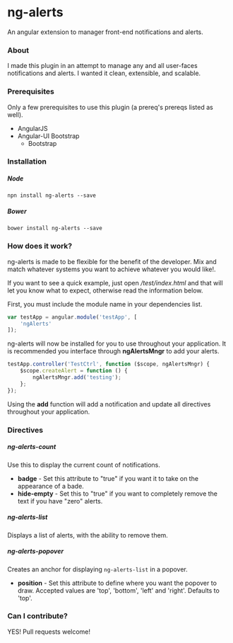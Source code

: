 # ng-alerts
An angular extension to manager front-end notifications and alerts.

### About

I made this plugin in an attempt to manage any and all user-faces notifications and alerts. I wanted it clean, extensible, and scalable.

### Prerequisites

Only a few prerequisites to use this plugin (a prereq's prereqs listed as well).

* AngularJS
* Angular-UI Bootstrap
    * Bootstrap

### Installation

##### Node

```npn install ng-alerts --save```

##### Bower

```bower install ng-alerts --save```

### How does it work?

ng-alerts is made to be flexible for the benefit of the developer. Mix and match whatever systems you want to achieve whatever you would like!.

If you want to see a quick example, just open */test/index.html* and that will let you know what to expect, otherwise read the information below.

First, you must include the module name in your dependencies list.

```javascript
var testApp = angular.module('testApp', [
    'ngAlerts'
]);
```

ng-alerts will now be installed for you to use throughout your application. It is recommended you interface through **ngAlertsMngr** to add your alerts.
```javascript
testApp.controller('TestCtrl', function ($scope, ngAlertsMngr) {
    $scope.createAlert = function () {
        ngAlertsMngr.add('testing');
    };
});
```

Using the **add** function will add a notification and update all directives throughout your application.

### Directives

##### ng-alerts-count

Use this to display the current count of notifications.

* **badge** - Set this attribute to "true" if you want it to take on the appearance of a bade.
* **hide-empty** - Set this to "true" if you want to completely remove the text if you have "zero" alerts.

##### ng-alerts-list

Displays a list of alerts, with the ability to remove them.

##### ng-alerts-popover

Creates an anchor for displaying ```ng-alerts-list``` in a popover.

* **position** - Set this attribute to define where you want the popover to draw. Accepted values are 'top', 'bottom', 'left' and 'right'. Defaults to 'top'.

### Can I contribute?

YES! Pull requests welcome!

